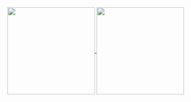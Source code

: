 <a href="https://github.com/MechaXYZ/MechaXYZ">
	<img height=200 align="center" src="https://github-readme-stats-psi-pearl-93.vercel.app/api?username=MechaXYZ&show_icons=true&theme=midnight-purple" />
</a>
<a href="https://github.com/MechaXYZ/MechaXYZ">
	<img height=200 align="center" src="https://github-readme-stats-psi-pearl-93.vercel.app/api/top-langs/?username=MechaXYZ&layout=normal&theme=midnight-purple" />
</a>

<!--
<a href="https://github.com/MechaXYZ/Miscellaneous/raw/main/mark.gif">
  <img height="144" align="center" src="https://github.com/MechaXYZ/Miscellaneous/raw/main/mark.gif"/>
</a>
-->
